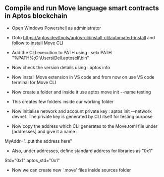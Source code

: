 ## Compile and run Move language smart contracts in Aptos blockchain

- Open Windows Powershell as administrator 

- Goto https://aptos.dev/tools/aptos-cli/install-cli/automated-install and follow to install Move CLI

- Add the CLI execution to PATH using : setx PATH "%PATH%;C:\Users\Dell\.aptoscli\bin"

- Now check the version details using : aptos info

- Now install Move extension in VS code and from now on use VS code terminal for Move CLI

- Now create a folder and inside it use aptos move init --name testing

-  This creates few folders inside our working folder 

- Now initialise network and account private key : aptos init --network devnet. The private key is generated by CLI itself for testing purpose 

- Now copy the address which CLI generates to the Move.toml file under [addresses] and give it a name : 

MyAddr="..put the address here"

- Also, under addresses, define standard address for libraries as "0x1"

Std="0x1"
aptos_std="0x1"

- Now we can create new '.move' files inside sources folder 